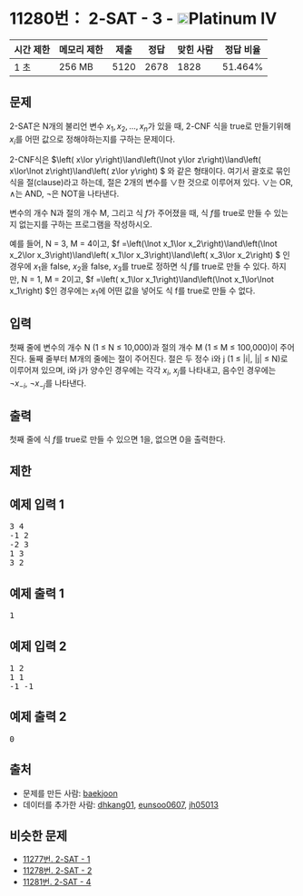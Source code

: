 # 11280번： 2-SAT - 3 - <img src="https://static.solved.ac/tier_small/17.svg" style="height:20px" />Platinum IV


| 시간 제한 | 메모리 제한 | 제출 | 정답 | 맞힌 사람 | 정답 비율 |
| --- | --- | --- | --- | --- | --- |
| 1 초 | 256 MB | 5120 | 2678 | 1828 | 51.464% |


## 문제


2-SAT은 N개의 불리언 변수 $x_1, x_2, ..., x_n$가 있을 때, 2-CNF 식을 true로 만들기위해 $x_i$를 어떤 값으로 정해야하는지를 구하는 문제이다.

2-CNF식은 $\left( x\lor y\right)\land\left(\lnot y\lor z\right)\land\left( x\lor\lnot z\right)\land\left( z\lor y\right) $ 와 같은 형태이다. 여기서 괄호로 묶인 식을 절(clause)라고 하는데, 절은 2개의 변수를 $\lor$한 것으로 이루어져 있다. $\lor$는 OR, $\land$는 AND, $\lnot$은 NOT을 나타낸다.

변수의 개수 N과 절의 개수 M, 그리고 식 $f$가 주어졌을 때, 식 $f$를 true로 만들 수 있는지 없는지를 구하는 프로그램을 작성하시오.

예를 들어, N = 3, M = 4이고, $f =\left(\lnot x_1\lor x_2\right)\land\left(\lnot x_2\lor x_3\right)\land\left( x_1\lor x_3\right)\land\left( x_3\lor x_2\right) $ 인 경우에 $x_1$을 false, $x_2$을 false, $x_3$를 true로 정하면 식 $f$를 true로 만들 수 있다. 하지만, N = 1, M = 2이고, $f =\left( x_1\lor x_1\right)\land\left(\lnot x_1\lor\lnot x_1\right) $인 경우에는 $x_1$에 어떤 값을 넣어도 식 f를 true로 만들 수 없다.




## 입력


첫째 줄에 변수의 개수 N (1 ≤ N ≤ 10,000)과 절의 개수 M (1 ≤ M ≤ 100,000)이 주어진다. 둘째 줄부터 M개의 줄에는 절이 주어진다. 절은 두 정수 i와 j (1 ≤ |i|, |j| ≤ N)로 이루어져 있으며, i와 j가 양수인 경우에는 각각 $x_i$, $x_j$를 나타내고, 음수인 경우에는 $\lnot x_{-i}$, $\lnot x_{-j}$를 나타낸다.




## 출력


첫째 줄에 식 $f$를 true로 만들 수 있으면 1을, 없으면 0을 출력한다.




## 제한




## 예제 입력 1


<pre>3 4
-1 2
-2 3
1 3
3 2
</pre>


## 예제 출력 1


<pre>1
</pre>




## 예제 입력 2


<pre>1 2
1 1
-1 -1
</pre>


## 예제 출력 2


<pre>0
</pre>






## 출처


- 문제를 만든 사람: [baekjoon](/user/baekjoon)
- 데이터를 추가한 사람: [dhkang01](/user/dhkang01), [eunsoo0607](/user/eunsoo0607), [jh05013](/user/jh05013)



## 비슷한 문제


- [11277번. 2-SAT - 1](/problem/11277)
- [11278번. 2-SAT - 2](/problem/11278)
- [11281번. 2-SAT - 4](/problem/11281)




